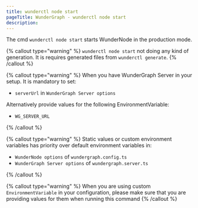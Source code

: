 ```yaml
---
title: wunderctl node start
pageTitle: WunderGraph - wunderctl node start
description:
---
```


The cmd `wunderctl node start` starts WunderNode in the production mode.

{% callout type="warning" %}
`wunderctl node start` not doing any kind of generation.
It is requires generated files from `wunderctl generate`.
{% /callout %}

{% callout type="warning" %}
When you have WunderGraph Server in your setup.
It is mandatory to set:

- `serverUrl` in `WunderGraph Server options`

Alternatively provide values for the following EnvironmentVariable:

- `WG_SERVER_URL`

{% /callout %}

{% callout type="warning" %}
Static values or custom environment variables has priority over default environment variables in:

- `WunderNode options` of `wundergraph.config.ts`
- `WunderGraph Server options` of `wundergraph.server.ts`

{% /callout %}

{% callout type="warning" %}
When you are using custom `EnvironmentVariable` in your configuration,
please make sure that you are providing values for them when running this command
{% /callout %}
